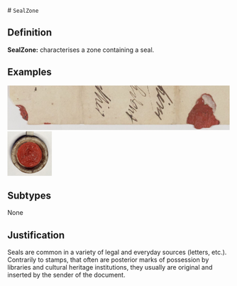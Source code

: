 # `SealZone`

## Definition

**SealZone:** characterises a zone containing a seal.

## Examples

<img src="btv1b10540051s_f273.jpg" height="100px">
<img src="btv1b550082631_f1.jpg" height="100px">

## Subtypes

None

## Justification

Seals are common in a variety of legal and everyday sources (letters, etc.). Contrarily to stamps, that often are posterior marks of possession by libraries and cultural heritage institutions, they usually are original and inserted by the sender of the document.

